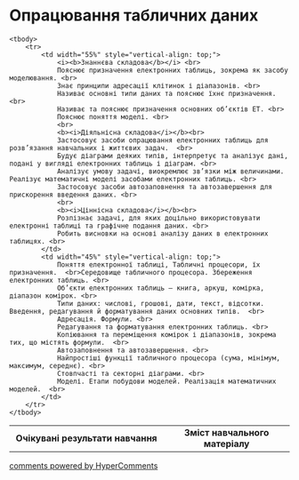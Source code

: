 <div id="hypercomments_widget" class="js-hypercomments-widget invisible"></div>

# Опрацювання табличних даних

<table>
	<tr>
		<td width="55%" align="center">
			<b>Очікувані результати навчання</b>
		</td>
		<td width="45%" align="center">
			<b>Зміст навчального матеріалу</b>
		</td>
	</tr>

	<tbody>
		<tr>
			<td width="55%" style="vertical-align: top;">
				<i><b>Знаннєва складова</b></i> <br>
				Пояснює призначення електронних таблиць, зокрема як засобу моделювання. <br>
				Знає принципи адресації клітинок і діапазонів. <br>
				Називає основні типи даних та пояснює їхнє призначення. <br>
				Називає та пояснює призначення основних об’єктів ЕТ. <br>
				Пояснює поняття моделі. <br>
				<br>
				<b><i>Діяльнісна складова</i></b><br>
				Застосовує засоби опрацювання електронних таблиць для розв’язання навчальних і життєвих задач.  <br>
				Будує діаграми деяких типів, інтерпретує та аналізує дані, подані у вигляді електронних таблиць і діаграм. <br>
				Аналізує умову задачі, виокремлює зв’язки між величинами. Реалізує математичні моделі засобами електронних таблиць. <br>
				Застосовує засоби автозаповнення та автозавершення для прискорення введення даних. <br>
				<br>
				<b><i>Ціннісна складова</i></b><br>
				Розпізнає задачі, для яких доцільно використовувати електронні таблиці та графічне подання даних. <br>
				Робить висновки на основі аналізу даних в електронних таблицях. <br>
			</td>
			<td width="45%" style="vertical-align: top;">
				Поняття електронної таблиці, Табличні процесори, їх призначення.  <br>Середовище табличного процесора. Збереження електронних таблиць. <br>
				Об’єкти електронних таблиць — книга, аркуш, комірка, діапазон комірок. <br>
				Типи даних: числові, грошові, дати, текст, відсотки. Введення, редагування й форматування даних основних типів.  <br>
				Адресація. Формули. <br>
				Редагування та форматування електронних таблиць. <br>
				Копіювання та переміщення комірок і діапазонів, зокрема тих, що містять формули.  <br>
				Автозаповнення та автозавершення. <br>
				Найпростіші функції табличного процесора (сума, мінімум, максимум, середнє). <br>
				Стовпчасті та секторні діаграми. <br>
				Моделі. Етапи побудови моделей. Реалізація математичних моделей.  <br>
			</td>
		</tr>
	</tbody>
</table>

<div class="js-hypercomments-container">
<a href="http://hypercomments.com" class="hc-link" title="comments widget">comments powered by HyperComments</a>
</div>